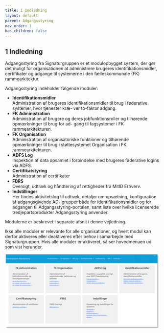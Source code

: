 ```yaml
---
title: 1 Indledning
layout: default
parent: Adgangsstyring
nav_order: 1
has_children: false
---
```

## 1 Indledning

Adgangsstyring fra Signaturgruppen er et modulopbygget system, der gør det muligt for organisationen at
administrere brugeres identifikationsmidler, certifikater og adgange til systemerne i den fælleskommunale
(FK) rammearkitektur.

Adgangsstyring indeholder følgende moduler:

* **Identifikationsmidler**\
Administration af brugeres identifikationsmidler til brug i føderative systemer, hvor tjenester kræ-
ver to-faktor adgang.
* **FK Administration**\
Administration af brugere og deres jobfunktionsroller og tilhørende opmærkninger til brug for ad-
gang til fagsystemer i FK rammearkitekturen.
* **FK Organisation**\
Administration af organisatoriske funktioner og tilhørende opmærkninger til brug i støttesystemet
Organisation i FK rammearkitekturen.
* **ADFS Log**\
Inspektion af data opsamlet i forbindelse med brugeres føderative logins via ADFS.
* **Certifikatstyring**\
Administration af certifikater
* **FBRS**\
Oversigt, udtræk og håndtering af rettigheder fra MitID Erhverv.
* **Indstillinger**\
Her findes aktivitetslog til udtræk, detaljer om opsætning, konfiguration af adgangsgivende AD-
grupper både for identifikationsmidler og for adgangen til Adgangsstyring-portalen, samt liste over
hvilke licenserede tredjepartsprodukter Adgangsstyring anvender.

Modulerne er beskrevet i separate afsnit i denne vejledning.

Ikke alle moduler er relevante for alle organisationer, og hvert modul kan derfor aktiveres eller deaktiveres
efter behov i samarbejde med Signaturgruppen. Hvis alle moduler er aktiveret, så ser hovedmenuen ud
som vist herunder.

![Federation Menu](Billedmateriale\FederationFrontpage.png)


